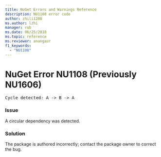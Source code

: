 ```yaml
---
title: NuGet Errors and Warnings Reference
description: NU1108 error code
author: zhili1208
ms.author: lzhi
manager: rob
ms.date: 06/25/2018
ms.topic: reference
ms.reviewer: anangaur
f1_keywords:
  - "NU1108"
---
```


# NuGet Error NU1108 (Previously NU1606)

<pre>Cycle detected: A -> B -> A</pre>

### Issue
A circular dependency was detected.

### Solution
The package is authored incorrectly; contact the package owner to correct the bug.
